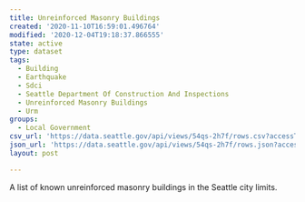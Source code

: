 ```yaml
---
title: Unreinforced Masonry Buildings
created: '2020-11-10T16:59:01.496764'
modified: '2020-12-04T19:18:37.866555'
state: active
type: dataset
tags:
  - Building
  - Earthquake
  - Sdci
  - Seattle Department Of Construction And Inspections
  - Unreinforced Masonry Buildings
  - Urm
groups:
  - Local Government
csv_url: 'https://data.seattle.gov/api/views/54qs-2h7f/rows.csv?accessType=DOWNLOAD'
json_url: 'https://data.seattle.gov/api/views/54qs-2h7f/rows.json?accessType=DOWNLOAD'
layout: post

---
```

A list of known unreinforced masonry buildings in the Seattle city limits.

